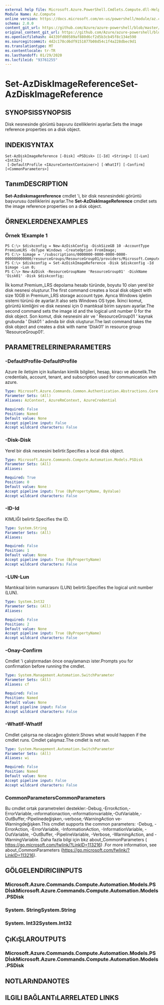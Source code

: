 ```yaml
---
external help file: Microsoft.Azure.PowerShell.Cmdlets.Compute.dll-Help.xml
Module Name: Az.Compute
online version: https://docs.microsoft.com/en-us/powershell/module/az.compute/set-azdiskimagereference
schema: 2.0.0
content_git_url: https://github.com/Azure/azure-powershell/blob/master/src/Compute/Compute/help/Set-AzDiskImageReference.md
original_content_git_url: https://github.com/Azure/azure-powershell/blob/master/src/Compute/Compute/help/Set-AzDiskImageReference.md
ms.openlocfilehash: 44339fd00589af880d6cf2d5b3cb45f8c134e590
ms.sourcegitcommit: 4d2c178cd6df9151877b08d54c1f4a228dbec9d1
ms.translationtype: MT
ms.contentlocale: tr-TR
ms.lasthandoff: 01/29/2020
ms.locfileid: "93761255"
---
```

# <span data-ttu-id="fd696-101">Set-AzDiskImageReference</span><span class="sxs-lookup"><span data-stu-id="fd696-101">Set-AzDiskImageReference</span></span>

## <span data-ttu-id="fd696-102">SYNOPSIS</span><span class="sxs-lookup"><span data-stu-id="fd696-102">SYNOPSIS</span></span>
<span data-ttu-id="fd696-103">Disk nesnesinde görüntü başvuru özelliklerini ayarlar.</span><span class="sxs-lookup"><span data-stu-id="fd696-103">Sets the image reference properties on a disk object.</span></span>

## <span data-ttu-id="fd696-104">INDEKI</span><span class="sxs-lookup"><span data-stu-id="fd696-104">SYNTAX</span></span>

```
Set-AzDiskImageReference [-Disk] <PSDisk> [[-Id] <String>] [[-Lun] <Int32>]
 [-DefaultProfile <IAzureContextContainer>] [-WhatIf] [-Confirm] [<CommonParameters>]
```

## <span data-ttu-id="fd696-105">Tanım</span><span class="sxs-lookup"><span data-stu-id="fd696-105">DESCRIPTION</span></span>
<span data-ttu-id="fd696-106">**Set-Azdiskımagereference** cmdlet 'i, bir disk nesnesindeki görüntü başvurusu özelliklerini ayarlar.</span><span class="sxs-lookup"><span data-stu-id="fd696-106">The **Set-AzDiskImageReference** cmdlet sets the image reference properties on a disk object.</span></span>

## <span data-ttu-id="fd696-107">ÖRNEKLERDEN</span><span class="sxs-lookup"><span data-stu-id="fd696-107">EXAMPLES</span></span>

### <span data-ttu-id="fd696-108">Örnek 1</span><span class="sxs-lookup"><span data-stu-id="fd696-108">Example 1</span></span>
```
PS C:\> $diskconfig = New-AzDiskConfig -DiskSizeGB 10 -AccountType PremiumLRS -OsType Windows -CreateOption FromImage;
PS C:\> $image = '/subscriptions/0000000-0000-0000-0000-000000000000/resourceGroups/ResourceGroup01/providers/Microsoft.Compute/images/TestImage123';        
PS C:\> $diskconfig = Set-AzDiskImageReference -Disk $diskconfig -Id $image -Lun 0;
PS C:\> New-AzDisk -ResourceGroupName 'ResourceGroup01' -DiskName 'Disk01' -Disk $diskconfig;
```

<span data-ttu-id="fd696-109">İlk komut Premium_LRS depolama hesabı türünde, boyutu 10 olan yerel bir disk nesnesi oluşturur.</span><span class="sxs-lookup"><span data-stu-id="fd696-109">The first command creates a local disk object with size 10GB in Premium_LRS storage account type.</span></span>  <span data-ttu-id="fd696-110">Ayrıca Windows işletim sistemi türünü de ayarlar.</span><span class="sxs-lookup"><span data-stu-id="fd696-110">It also sets Windows OS type.</span></span>
<span data-ttu-id="fd696-111">İkinci komut, görüntü kimliğini ve disk nesnesi için 0 mantıksal birim sayısını ayarlar.</span><span class="sxs-lookup"><span data-stu-id="fd696-111">The second command sets the image id and the logical unit number 0 for the disk object.</span></span>
<span data-ttu-id="fd696-112">Son komut, disk nesnesini alır ve ' ResourceGroup01 ' kaynak grubunda ' Disk01 ' adında bir disk oluşturur.</span><span class="sxs-lookup"><span data-stu-id="fd696-112">The last command takes the disk object and creates a disk with name 'Disk01' in resource group 'ResourceGroup01'.</span></span>

## <span data-ttu-id="fd696-113">PARAMETRELERINE</span><span class="sxs-lookup"><span data-stu-id="fd696-113">PARAMETERS</span></span>

### <span data-ttu-id="fd696-114">-DefaultProfile</span><span class="sxs-lookup"><span data-stu-id="fd696-114">-DefaultProfile</span></span>
<span data-ttu-id="fd696-115">Azure ile iletişim için kullanılan kimlik bilgileri, hesap, kiracı ve abonelik.</span><span class="sxs-lookup"><span data-stu-id="fd696-115">The credentials, account, tenant, and subscription used for communication with azure.</span></span>

```yaml
Type: Microsoft.Azure.Commands.Common.Authentication.Abstractions.Core.IAzureContextContainer
Parameter Sets: (All)
Aliases: AzContext, AzureRmContext, AzureCredential

Required: False
Position: Named
Default value: None
Accept pipeline input: False
Accept wildcard characters: False
```

### <span data-ttu-id="fd696-116">-Disk</span><span class="sxs-lookup"><span data-stu-id="fd696-116">-Disk</span></span>
<span data-ttu-id="fd696-117">Yerel bir disk nesnesini belirtir.</span><span class="sxs-lookup"><span data-stu-id="fd696-117">Specifies a local disk object.</span></span>

```yaml
Type: Microsoft.Azure.Commands.Compute.Automation.Models.PSDisk
Parameter Sets: (All)
Aliases:

Required: True
Position: 0
Default value: None
Accept pipeline input: True (ByPropertyName, ByValue)
Accept wildcard characters: False
```

### <span data-ttu-id="fd696-118">-ID</span><span class="sxs-lookup"><span data-stu-id="fd696-118">-Id</span></span>
<span data-ttu-id="fd696-119">KIMLIĞI belirtir.</span><span class="sxs-lookup"><span data-stu-id="fd696-119">Specifies the ID.</span></span>

```yaml
Type: System.String
Parameter Sets: (All)
Aliases:

Required: False
Position: 1
Default value: None
Accept pipeline input: True (ByPropertyName)
Accept wildcard characters: False
```

### <span data-ttu-id="fd696-120">-LUN</span><span class="sxs-lookup"><span data-stu-id="fd696-120">-Lun</span></span>
<span data-ttu-id="fd696-121">Mantıksal birim numarasını (LUN) belirtir.</span><span class="sxs-lookup"><span data-stu-id="fd696-121">Specifies the logical unit number (LUN).</span></span>

```yaml
Type: System.Int32
Parameter Sets: (All)
Aliases:

Required: False
Position: 2
Default value: None
Accept pipeline input: True (ByPropertyName)
Accept wildcard characters: False
```

### <span data-ttu-id="fd696-122">-Onay</span><span class="sxs-lookup"><span data-stu-id="fd696-122">-Confirm</span></span>
<span data-ttu-id="fd696-123">Cmdlet 'i çalıştırmadan önce onaylamanızı ister.</span><span class="sxs-lookup"><span data-stu-id="fd696-123">Prompts you for confirmation before running the cmdlet.</span></span>

```yaml
Type: System.Management.Automation.SwitchParameter
Parameter Sets: (All)
Aliases: cf

Required: False
Position: Named
Default value: None
Accept pipeline input: False
Accept wildcard characters: False
```

### <span data-ttu-id="fd696-124">-WhatIf</span><span class="sxs-lookup"><span data-stu-id="fd696-124">-WhatIf</span></span>
<span data-ttu-id="fd696-125">Cmdlet çalışırsa ne olacağını gösterir.</span><span class="sxs-lookup"><span data-stu-id="fd696-125">Shows what would happen if the cmdlet runs.</span></span> <span data-ttu-id="fd696-126">Cmdlet çalışmaz.</span><span class="sxs-lookup"><span data-stu-id="fd696-126">The cmdlet is not run.</span></span>

```yaml
Type: System.Management.Automation.SwitchParameter
Parameter Sets: (All)
Aliases: wi

Required: False
Position: Named
Default value: None
Accept pipeline input: False
Accept wildcard characters: False
```

### <span data-ttu-id="fd696-127">CommonParameters</span><span class="sxs-lookup"><span data-stu-id="fd696-127">CommonParameters</span></span>
<span data-ttu-id="fd696-128">Bu cmdlet ortak parametreleri destekler:-Debug,-ErrorAction,-ErrorVariable,-ınformationaction,-ınformationvariable,-OutVariable,-OutBuffer,-Pipelinedeğişken,-verbose,-WarningAction ve-Warningdeğişken.</span><span class="sxs-lookup"><span data-stu-id="fd696-128">This cmdlet supports the common parameters: -Debug, -ErrorAction, -ErrorVariable, -InformationAction, -InformationVariable, -OutVariable, -OutBuffer, -PipelineVariable, -Verbose, -WarningAction, and -WarningVariable.</span></span> <span data-ttu-id="fd696-129">Daha fazla bilgi için bkz about_CommonParameters ( https://go.microsoft.com/fwlink/?LinkID=113216) .</span><span class="sxs-lookup"><span data-stu-id="fd696-129">For more information, see about_CommonParameters (https://go.microsoft.com/fwlink/?LinkID=113216).</span></span>

## <span data-ttu-id="fd696-130">GÖLGELENDIRICI</span><span class="sxs-lookup"><span data-stu-id="fd696-130">INPUTS</span></span>

### <span data-ttu-id="fd696-131">Microsoft.Azure.Commands.Compute.Automation.Models.PSDİsk</span><span class="sxs-lookup"><span data-stu-id="fd696-131">Microsoft.Azure.Commands.Compute.Automation.Models.PSDisk</span></span>

### <span data-ttu-id="fd696-132">System. String</span><span class="sxs-lookup"><span data-stu-id="fd696-132">System.String</span></span>

### <span data-ttu-id="fd696-133">System. Int32</span><span class="sxs-lookup"><span data-stu-id="fd696-133">System.Int32</span></span>

## <span data-ttu-id="fd696-134">ÇıKıŞLAR</span><span class="sxs-lookup"><span data-stu-id="fd696-134">OUTPUTS</span></span>

### <span data-ttu-id="fd696-135">Microsoft.Azure.Commands.Compute.Automation.Models.PSDİsk</span><span class="sxs-lookup"><span data-stu-id="fd696-135">Microsoft.Azure.Commands.Compute.Automation.Models.PSDisk</span></span>

## <span data-ttu-id="fd696-136">NOTLARıNDA</span><span class="sxs-lookup"><span data-stu-id="fd696-136">NOTES</span></span>

## <span data-ttu-id="fd696-137">ILGILI BAĞLANTıLAR</span><span class="sxs-lookup"><span data-stu-id="fd696-137">RELATED LINKS</span></span>
